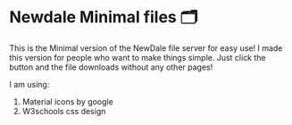 # Newdale Minimal files 🗂️
This is the Minimal version of the NewDale file server for easy use! I made this version for people who want to make things simple. Just click the button and the file downloads without any other pages!

I am using:
1. Material icons by google
2. W3schools css design
